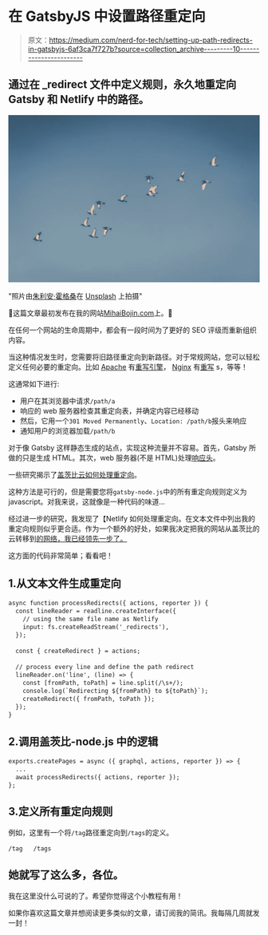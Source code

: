 # 在 GatsbyJS 中设置路径重定向

> 原文：<https://medium.com/nerd-for-tech/setting-up-path-redirects-in-gatsbyjs-6af3ca7f727b?source=collection_archive---------10----------------------->

## 通过在 _redirect 文件中定义规则，永久地重定向 Gatsby 和 Netlify 中的路径。

![](img/fd90dcf7574cab4eaee9e548fefeb61e.png)

"照片由[朱利安·霍格桑](https://unsplash.com/@julianhochgesang?utm_source=unsplash&utm_medium=referral&utm_content=creditCopyText)在 [Unsplash](https://unsplash.com/s/photos/move?utm_source=unsplash&utm_medium=referral&utm_content=creditCopyText) 上拍摄"

🔔这篇文章最初发布在我的网站[MihaiBojin.com](https://MihaiBojin.com/personal-site/path-redirects-in-gatsbyjs?utm_source=external&utm_medium=organic&utm_campaign=rss)上。🔔

在任何一个网站的生命周期中，都会有一段时间为了更好的 SEO 评级而重新组织内容。

当这种情况发生时，您需要将旧路径重定向到新路径。对于常规网站，您可以轻松定义任何必要的重定向。比如 [Apache](https://httpd.apache.org/) 有[重写引擎](https://httpd.apache.org/docs/2.4/rewrite/remapping.html)， [Nginx](https://www.nginx.com/) 有[重写](https://www.nginx.com/blog/creating-nginx-rewrite-rules/) s，等等！

这通常如下进行:

*   用户在其浏览器中请求`/path/a`
*   响应的 web 服务器检查其重定向表，并确定内容已经移动
*   然后，它用一个`301 Moved Permanently`、`Location: /path/b`报头来响应
*   通知用户的浏览器加载`/path/b`

对于像 Gatsby 这样静态生成的站点，实现这种流量并不容易。首先，Gatsby 所做的只是生成 HTML。其次，web 服务器(不是 HTML)处理[响应头](https://developer.mozilla.org/en-US/docs/Glossary/Response_header)。

一些研究揭示了[盖茨比云如何处理重定向](https://support.gatsbyjs.com/hc/en-us/articles/1500003051241-Working-with-Redirects)。

这种方法是可行的，但是需要您将`gatsby-node.js`中的所有重定向规则定义为 javascript。对我来说，这就像是一种代码的味道...

经过进一步的研究，我发现了【Netlify 如何处理重定向。在文本文件中列出我的重定向规则似乎更合适。作为一个额外的好处，如果我决定把我的网站从盖茨比的云转移到[的网络，我已经领先一步了。](https://www.netlify.com/)

这方面的代码非常简单；看看吧！

## 1.从文本文件生成重定向

```
async function processRedirects({ actions, reporter }) {
  const lineReader = readline.createInterface({
    // using the same file name as Netlify
    input: fs.createReadStream('_redirects'),
  });

  const { createRedirect } = actions;

  // process every line and define the path redirect
  lineReader.on('line', (line) => {
    const [fromPath, toPath] = line.split(/\s+/);
    console.log(`Redirecting ${fromPath} to ${toPath}`);
    createRedirect({ fromPath, toPath });
  });
}
```

## 2.调用盖茨比-node.js 中的逻辑

```
exports.createPages = async ({ graphql, actions, reporter }) => {
  ...
  await processRedirects({ actions, reporter });
};
```

## 3.定义所有重定向规则

例如，这里有一个将`/tag`路径重定向到`/tags`的定义。

```
/tag   /tags
```

## 她就写了这么多，各位。

我在这里没什么可说的了。希望你觉得这个小教程有用！

如果你喜欢这篇文章并想阅读更多类似的文章，请订阅我的简讯。我每隔几周就发一封！